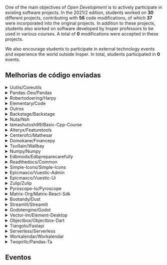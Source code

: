 One of the main objectives of *Open Development* is to actively participate in existing software projects. In the 2021/2 edition, students worked on **30** different projects, contributing with **56** code modifications, of which **37** were incorporated into the original projects. In addition to these projects, students also worked on software developed by Insper professors to be used in various courses. A total of <b>0</b> modifications were accepted in these projects.

We also encourage students to participate in external technology events and experience the world outside Insper. In total, students participated in <b>0</b> events.

<h2> Melhorias de código enviadas </h2>

<!--<details class="nota" open="">
    <summary> Servidor de desafios </summary>
    <ul style="list-style-type:none;">
    
    </ul>
</details>-->


<details class="note">
<summary> Uutils/Coreutils</summary>

<h4> Pull Requests</h4>
<ul style="list-style-type:none;">


<li><a href=https://github.com/uutils/coreutils/pull/2693> <span style="width: 60px; display: inline-block;"><img style="margin: 0; border: 0;" alt="GitHub issue/pull request detail" src=https://img.shields.io/github/pulls/detail/state/uutils/coreutils/2693?label=%20></span> - https://github.com/uutils/coreutils/pull/2693</a></li>  



<li><a href=https://github.com/uutils/coreutils/pull/2703> <span style="width: 60px; display: inline-block;"><img style="margin: 0; border: 0;" alt="GitHub issue/pull request detail" src=https://img.shields.io/github/pulls/detail/state/uutils/coreutils/2703?label=%20></span> - https://github.com/uutils/coreutils/pull/2703</a></li>  



<li><a href=https://github.com/uutils/coreutils/pull/2704> <span style="width: 60px; display: inline-block;"><img style="margin: 0; border: 0;" alt="GitHub issue/pull request detail" src=https://img.shields.io/github/pulls/detail/state/uutils/coreutils/2704?label=%20></span> - https://github.com/uutils/coreutils/pull/2704</a></li>  



<li><a href=https://github.com/uutils/coreutils/pull/2726> <span style="width: 60px; display: inline-block;"><img style="margin: 0; border: 0;" alt="GitHub issue/pull request detail" src=https://img.shields.io/github/pulls/detail/state/uutils/coreutils/2726?label=%20></span> - https://github.com/uutils/coreutils/pull/2726</a></li>  



<li><a href=https://github.com/uutils/coreutils/pull/2727> <span style="width: 60px; display: inline-block;"><img style="margin: 0; border: 0;" alt="GitHub issue/pull request detail" src=https://img.shields.io/github/pulls/detail/state/uutils/coreutils/2727?label=%20></span> - https://github.com/uutils/coreutils/pull/2727</a></li>  



<li><a href=https://github.com/uutils/coreutils/pull/2728> <span style="width: 60px; display: inline-block;"><img style="margin: 0; border: 0;" alt="GitHub issue/pull request detail" src=https://img.shields.io/github/pulls/detail/state/uutils/coreutils/2728?label=%20></span> - https://github.com/uutils/coreutils/pull/2728</a></li>  



<li><a href=https://github.com/uutils/coreutils/pull/2731> <span style="width: 60px; display: inline-block;"><img style="margin: 0; border: 0;" alt="GitHub issue/pull request detail" src=https://img.shields.io/github/pulls/detail/state/uutils/coreutils/2731?label=%20></span> - https://github.com/uutils/coreutils/pull/2731</a></li>  



<li><a href=https://github.com/uutils/coreutils/pull/2735> <span style="width: 60px; display: inline-block;"><img style="margin: 0; border: 0;" alt="GitHub issue/pull request detail" src=https://img.shields.io/github/pulls/detail/state/uutils/coreutils/2735?label=%20></span> - https://github.com/uutils/coreutils/pull/2735</a></li>  



<li><a href=https://github.com/uutils/coreutils/pull/2742> <span style="width: 60px; display: inline-block;"><img style="margin: 0; border: 0;" alt="GitHub issue/pull request detail" src=https://img.shields.io/github/pulls/detail/state/uutils/coreutils/2742?label=%20></span> - https://github.com/uutils/coreutils/pull/2742</a></li>  



<li><a href=https://github.com/uutils/coreutils/pull/2743> <span style="width: 60px; display: inline-block;"><img style="margin: 0; border: 0;" alt="GitHub issue/pull request detail" src=https://img.shields.io/github/pulls/detail/state/uutils/coreutils/2743?label=%20></span> - https://github.com/uutils/coreutils/pull/2743</a></li>  



<li><a href=https://github.com/uutils/coreutils/pull/2745> <span style="width: 60px; display: inline-block;"><img style="margin: 0; border: 0;" alt="GitHub issue/pull request detail" src=https://img.shields.io/github/pulls/detail/state/uutils/coreutils/2745?label=%20></span> - https://github.com/uutils/coreutils/pull/2745</a></li>  



<li><a href=https://github.com/uutils/coreutils/pull/2749> <span style="width: 60px; display: inline-block;"><img style="margin: 0; border: 0;" alt="GitHub issue/pull request detail" src=https://img.shields.io/github/pulls/detail/state/uutils/coreutils/2749?label=%20></span> - https://github.com/uutils/coreutils/pull/2749</a></li>  


</ul>

</details>

<details class="note">
<summary> Pandas-Dev/Pandas</summary>

<h4> Pull Requests</h4>
<ul style="list-style-type:none;">


<li><a href=https://github.com/pandas-dev/pandas/pull/44806> <span style="width: 60px; display: inline-block;"><img style="margin: 0; border: 0;" alt="GitHub issue/pull request detail" src=https://img.shields.io/github/pulls/detail/state/pandas-dev/pandas/44806?label=%20></span> - https://github.com/pandas-dev/pandas/pull/44806</a></li>  



<li><a href=https://github.com/pandas-dev/pandas/pull/44033> <span style="width: 60px; display: inline-block;"><img style="margin: 0; border: 0;" alt="GitHub issue/pull request detail" src=https://img.shields.io/github/pulls/detail/state/pandas-dev/pandas/44033?label=%20></span> - https://github.com/pandas-dev/pandas/pull/44033</a></li>  



<li><a href=https://github.com/pandas-dev/pandas/pull/44927> <span style="width: 60px; display: inline-block;"><img style="margin: 0; border: 0;" alt="GitHub issue/pull request detail" src=https://img.shields.io/github/pulls/detail/state/pandas-dev/pandas/44927?label=%20></span> - https://github.com/pandas-dev/pandas/pull/44927</a></li>  



<li><a href=https://github.com/pandas-dev/pandas/pull/43791> <span style="width: 60px; display: inline-block;"><img style="margin: 0; border: 0;" alt="GitHub issue/pull request detail" src=https://img.shields.io/github/pulls/detail/state/pandas-dev/pandas/43791?label=%20></span> - https://github.com/pandas-dev/pandas/pull/43791</a></li>  



<li><a href=https://github.com/pandas-dev/pandas/pull/44200> <span style="width: 60px; display: inline-block;"><img style="margin: 0; border: 0;" alt="GitHub issue/pull request detail" src=https://img.shields.io/github/pulls/detail/state/pandas-dev/pandas/44200?label=%20></span> - https://github.com/pandas-dev/pandas/pull/44200</a></li>  


</ul>

</details>

<details class="note">
<summary> Robertodoering/Harpy</summary>

<h4> Pull Requests</h4>
<ul style="list-style-type:none;">


<li><a href=https://github.com/robertodoering/harpy/pull/471> <span style="width: 60px; display: inline-block;"><img style="margin: 0; border: 0;" alt="GitHub issue/pull request detail" src=https://img.shields.io/github/pulls/detail/state/robertodoering/harpy/471?label=%20></span> - https://github.com/robertodoering/harpy/pull/471</a></li>  



<li><a href=https://github.com/robertodoering/harpy/pull/473> <span style="width: 60px; display: inline-block;"><img style="margin: 0; border: 0;" alt="GitHub issue/pull request detail" src=https://img.shields.io/github/pulls/detail/state/robertodoering/harpy/473?label=%20></span> - https://github.com/robertodoering/harpy/pull/473</a></li>  



<li><a href=https://github.com/robertodoering/harpy/pull/474> <span style="width: 60px; display: inline-block;"><img style="margin: 0; border: 0;" alt="GitHub issue/pull request detail" src=https://img.shields.io/github/pulls/detail/state/robertodoering/harpy/474?label=%20></span> - https://github.com/robertodoering/harpy/pull/474</a></li>  



<li><a href=https://github.com/robertodoering/harpy/pull/483> <span style="width: 60px; display: inline-block;"><img style="margin: 0; border: 0;" alt="GitHub issue/pull request detail" src=https://img.shields.io/github/pulls/detail/state/robertodoering/harpy/483?label=%20></span> - https://github.com/robertodoering/harpy/pull/483</a></li>  


</ul>

</details>

<details class="note">
<summary> Elementary/Code</summary>

<h4> Issues</h4>
<ul style="list-style-type:none;">


<li><a href=https://github.com/elementary/code/issues/1096> <span style="width: 60px; display: inline-block;"><img style="margin: 0; border: 0;" alt="GitHub issue/pull request detail" src=https://img.shields.io/github/issues/detail/state/elementary/code/1096?label=%20></span> - https://github.com/elementary/code/issues/1096</a></li>  


</ul>

<h4> Pull Requests</h4>
<ul style="list-style-type:none;">


<li><a href=https://github.com/elementary/code/pull/1097> <span style="width: 60px; display: inline-block;"><img style="margin: 0; border: 0;" alt="GitHub issue/pull request detail" src=https://img.shields.io/github/pulls/detail/state/elementary/code/1097?label=%20></span> - https://github.com/elementary/code/pull/1097</a></li>  



<li><a href=https://github.com/elementary/code/pull/1100> <span style="width: 60px; display: inline-block;"><img style="margin: 0; border: 0;" alt="GitHub issue/pull request detail" src=https://img.shields.io/github/pulls/detail/state/elementary/code/1100?label=%20></span> - https://github.com/elementary/code/pull/1100</a></li>  



<li><a href=https://github.com/elementary/code/pull/1101> <span style="width: 60px; display: inline-block;"><img style="margin: 0; border: 0;" alt="GitHub issue/pull request detail" src=https://img.shields.io/github/pulls/detail/state/elementary/code/1101?label=%20></span> - https://github.com/elementary/code/pull/1101</a></li>  


</ul>

</details>

<details class="note">
<summary> Outros</summary>

<h4> Pull Requests</h4>
<ul style="list-style-type:none;">


<li><a href=https://github.com/readthedocs/readthedocs.org/pull/8591> https://github.com/readthedocs/readthedocs.org/pull/8591 </a></li>



<li><a href=https://github.com/plotly/plotly.py/pull/3508> https://github.com/plotly/plotly.py/pull/3508 </a></li>


</ul>

</details>

<details class="note">
<summary> Backstage/Backstage</summary>

<h4> Pull Requests</h4>
<ul style="list-style-type:none;">


<li><a href=https://github.com/backstage/backstage/pull/7594> <span style="width: 60px; display: inline-block;"><img style="margin: 0; border: 0;" alt="GitHub issue/pull request detail" src=https://img.shields.io/github/pulls/detail/state/backstage/backstage/7594?label=%20></span> - https://github.com/backstage/backstage/pull/7594</a></li>  



<li><a href=https://github.com/backstage/backstage/pull/8156> <span style="width: 60px; display: inline-block;"><img style="margin: 0; border: 0;" alt="GitHub issue/pull request detail" src=https://img.shields.io/github/pulls/detail/state/backstage/backstage/8156?label=%20></span> - https://github.com/backstage/backstage/pull/8156</a></li>  


</ul>

</details>

<details class="note">
<summary> Nuta/Nsh</summary>

<h4> Pull Requests</h4>
<ul style="list-style-type:none;">


<li><a href=https://github.com/nuta/nsh/pull/32> <span style="width: 60px; display: inline-block;"><img style="margin: 0; border: 0;" alt="GitHub issue/pull request detail" src=https://img.shields.io/github/pulls/detail/state/nuta/nsh/32?label=%20></span> - https://github.com/nuta/nsh/pull/32</a></li>  



<li><a href=https://github.com/nuta/nsh/pull/37> <span style="width: 60px; display: inline-block;"><img style="margin: 0; border: 0;" alt="GitHub issue/pull request detail" src=https://img.shields.io/github/pulls/detail/state/nuta/nsh/37?label=%20></span> - https://github.com/nuta/nsh/pull/37</a></li>  


</ul>

</details>

<details class="note">
<summary> Iamashutosh99/Basic-Cpp-Course</summary>

<h4> Pull Requests</h4>
<ul style="list-style-type:none;">


<li><a href=https://github.com/iamashutosh99/basic-cpp-course/pull/23> <span style="width: 60px; display: inline-block;"><img style="margin: 0; border: 0;" alt="GitHub issue/pull request detail" src=https://img.shields.io/github/pulls/detail/state/iamashutosh99/basic-cpp-course/23?label=%20></span> - https://github.com/iamashutosh99/basic-cpp-course/pull/23</a></li>  



<li><a href=https://github.com/iamashutosh99/basic-cpp-course/pull/22> <span style="width: 60px; display: inline-block;"><img style="margin: 0; border: 0;" alt="GitHub issue/pull request detail" src=https://img.shields.io/github/pulls/detail/state/iamashutosh99/basic-cpp-course/22?label=%20></span> - https://github.com/iamashutosh99/basic-cpp-course/pull/22</a></li>  


</ul>

</details>

<details class="note">
<summary> Alteryx/Featuretools</summary>

<h4> Pull Requests</h4>
<ul style="list-style-type:none;">


<li><a href=https://github.com/alteryx/featuretools/pull/1725> <span style="width: 60px; display: inline-block;"><img style="margin: 0; border: 0;" alt="GitHub issue/pull request detail" src=https://img.shields.io/github/pulls/detail/state/alteryx/featuretools/1725?label=%20></span> - https://github.com/alteryx/featuretools/pull/1725</a></li>  



<li><a href=https://github.com/alteryx/featuretools/pull/1733> <span style="width: 60px; display: inline-block;"><img style="margin: 0; border: 0;" alt="GitHub issue/pull request detail" src=https://img.shields.io/github/pulls/detail/state/alteryx/featuretools/1733?label=%20></span> - https://github.com/alteryx/featuretools/pull/1733</a></li>  


</ul>

</details>

<details class="note">
<summary> Centerofci/Mathesar</summary>

<h4> Pull Requests</h4>
<ul style="list-style-type:none;">


<li><a href=https://github.com/centerofci/mathesar/pull/799> <span style="width: 60px; display: inline-block;"><img style="margin: 0; border: 0;" alt="GitHub issue/pull request detail" src=https://img.shields.io/github/pulls/detail/state/centerofci/mathesar/799?label=%20></span> - https://github.com/centerofci/mathesar/pull/799</a></li>  



<li><a href=https://github.com/centerofci/mathesar/pull/812> <span style="width: 60px; display: inline-block;"><img style="margin: 0; border: 0;" alt="GitHub issue/pull request detail" src=https://img.shields.io/github/pulls/detail/state/centerofci/mathesar/812?label=%20></span> - https://github.com/centerofci/mathesar/pull/812</a></li>  


</ul>

</details>

<details class="note">
<summary> Domokane/Financepy</summary>

<h4> Pull Requests</h4>
<ul style="list-style-type:none;">


<li><a href=https://github.com/domokane/FinancePy/pull/121> <span style="width: 60px; display: inline-block;"><img style="margin: 0; border: 0;" alt="GitHub issue/pull request detail" src=https://img.shields.io/github/pulls/detail/state/domokane/FinancePy/121?label=%20></span> - https://github.com/domokane/FinancePy/pull/121</a></li>  



<li><a href=https://github.com/domokane/FinancePy/pull/119> <span style="width: 60px; display: inline-block;"><img style="margin: 0; border: 0;" alt="GitHub issue/pull request detail" src=https://img.shields.io/github/pulls/detail/state/domokane/FinancePy/119?label=%20></span> - https://github.com/domokane/FinancePy/pull/119</a></li>  


</ul>

<h4> Issues</h4>
<ul style="list-style-type:none;">


<li><a href=https://github.com/domokane/FinancePy/issues/115> <span style="width: 60px; display: inline-block;"><img style="margin: 0; border: 0;" alt="GitHub issue/pull request detail" src=https://img.shields.io/github/issues/detail/state/domokane/FinancePy/115?label=%20></span> - https://github.com/domokane/FinancePy/issues/115</a></li>  


</ul>

</details>

<details class="note">
<summary> Tsvillain/Wallbay</summary>

<h4> Pull Requests</h4>
<ul style="list-style-type:none;">


<li><a href=https://github.com/tsvillain/Wallbay/pull/8> <span style="width: 60px; display: inline-block;"><img style="margin: 0; border: 0;" alt="GitHub issue/pull request detail" src=https://img.shields.io/github/pulls/detail/state/tsvillain/Wallbay/8?label=%20></span> - https://github.com/tsvillain/Wallbay/pull/8</a></li>  



<li><a href=https://github.com/tsvillain/Wallbay/pull/10> <span style="width: 60px; display: inline-block;"><img style="margin: 0; border: 0;" alt="GitHub issue/pull request detail" src=https://img.shields.io/github/pulls/detail/state/tsvillain/Wallbay/10?label=%20></span> - https://github.com/tsvillain/Wallbay/pull/10</a></li>  


</ul>

<h4> Issues</h4>
<ul style="list-style-type:none;">


<li><a href=https://github.com/tsvillain/Wallbay/issues/7> <span style="width: 60px; display: inline-block;"><img style="margin: 0; border: 0;" alt="GitHub issue/pull request detail" src=https://img.shields.io/github/issues/detail/state/tsvillain/Wallbay/7?label=%20></span> - https://github.com/tsvillain/Wallbay/issues/7</a></li>  



<li><a href=https://github.com/tsvillain/Wallbay/issues/9> <span style="width: 60px; display: inline-block;"><img style="margin: 0; border: 0;" alt="GitHub issue/pull request detail" src=https://img.shields.io/github/issues/detail/state/tsvillain/Wallbay/9?label=%20></span> - https://github.com/tsvillain/Wallbay/issues/9</a></li>  


</ul>

</details>

<details class="note">
<summary> Numpy/Numpy</summary>

<h4> Pull Requests</h4>
<ul style="list-style-type:none;">


<li><a href=https://github.com/numpy/numpy/pull/20389> <span style="width: 60px; display: inline-block;"><img style="margin: 0; border: 0;" alt="GitHub issue/pull request detail" src=https://img.shields.io/github/pulls/detail/state/numpy/numpy/20389?label=%20></span> - https://github.com/numpy/numpy/pull/20389</a></li>  


</ul>

</details>

<details class="note">
<summary> Edbmods/Edbpreparecarefully</summary>

<h4> Pull Requests</h4>
<ul style="list-style-type:none;">


<li><a href=https://github.com/edbmods/EdBPrepareCarefully/pull/318> <span style="width: 60px; display: inline-block;"><img style="margin: 0; border: 0;" alt="GitHub issue/pull request detail" src=https://img.shields.io/github/pulls/detail/state/edbmods/EdBPrepareCarefully/318?label=%20></span> - https://github.com/edbmods/EdBPrepareCarefully/pull/318</a></li>  


</ul>

</details>

<details class="note">
<summary> Readthedocs/Common</summary>

<h4> Pull Requests</h4>
<ul style="list-style-type:none;">


<li><a href=https://github.com/readthedocs/common/pull/98> <span style="width: 60px; display: inline-block;"><img style="margin: 0; border: 0;" alt="GitHub issue/pull request detail" src=https://img.shields.io/github/pulls/detail/state/readthedocs/common/98?label=%20></span> - https://github.com/readthedocs/common/pull/98</a></li>  


</ul>

</details>

<details class="note">
<summary> Simple-Icons/Simple-Icons</summary>

<h4> Pull Requests</h4>
<ul style="list-style-type:none;">


<li><a href=https://github.com/simple-icons/simple-icons/pull/6825> <span style="width: 60px; display: inline-block;"><img style="margin: 0; border: 0;" alt="GitHub issue/pull request detail" src=https://img.shields.io/github/pulls/detail/state/simple-icons/simple-icons/6825?label=%20></span> - https://github.com/simple-icons/simple-icons/pull/6825</a></li>  


</ul>

</details>

<details class="note">
<summary> Epicmaxco/Vuestic-Admin</summary>

<h4> Pull Requests</h4>
<ul style="list-style-type:none;">


<li><a href=https://github.com/epicmaxco/vuestic-admin/pull/845> <span style="width: 60px; display: inline-block;"><img style="margin: 0; border: 0;" alt="GitHub issue/pull request detail" src=https://img.shields.io/github/pulls/detail/state/epicmaxco/vuestic-admin/845?label=%20></span> - https://github.com/epicmaxco/vuestic-admin/pull/845</a></li>  


</ul>

</details>

<details class="note">
<summary> Epicmaxco/Vuestic-Ui</summary>

<h4> Pull Requests</h4>
<ul style="list-style-type:none;">


<li><a href=https://github.com/epicmaxco/vuestic-ui/pull/1232> <span style="width: 60px; display: inline-block;"><img style="margin: 0; border: 0;" alt="GitHub issue/pull request detail" src=https://img.shields.io/github/pulls/detail/state/epicmaxco/vuestic-ui/1232?label=%20></span> - https://github.com/epicmaxco/vuestic-ui/pull/1232</a></li>  


</ul>

</details>

<details class="note">
<summary> Zulip/Zulip</summary>

<h4> Pull Requests</h4>
<ul style="list-style-type:none;">


<li><a href=https://github.com/zulip/zulip/pull/19969> <span style="width: 60px; display: inline-block;"><img style="margin: 0; border: 0;" alt="GitHub issue/pull request detail" src=https://img.shields.io/github/pulls/detail/state/zulip/zulip/19969?label=%20></span> - https://github.com/zulip/zulip/pull/19969</a></li>  


</ul>

</details>

<details class="note">
<summary> Pyroscope-Io/Pyroscope</summary>

<h4> Pull Requests</h4>
<ul style="list-style-type:none;">


<li><a href=https://github.com/pyroscope-io/pyroscope/pull/492> <span style="width: 60px; display: inline-block;"><img style="margin: 0; border: 0;" alt="GitHub issue/pull request detail" src=https://img.shields.io/github/pulls/detail/state/pyroscope-io/pyroscope/492?label=%20></span> - https://github.com/pyroscope-io/pyroscope/pull/492</a></li>  


</ul>

</details>

<details class="note">
<summary> Matrix-Org/Matrix-React-Sdk</summary>

<h4> Pull Requests</h4>
<ul style="list-style-type:none;">


<li><a href=https://github.com/matrix-org/matrix-react-sdk/pull/6918> <span style="width: 60px; display: inline-block;"><img style="margin: 0; border: 0;" alt="GitHub issue/pull request detail" src=https://img.shields.io/github/pulls/detail/state/matrix-org/matrix-react-sdk/6918?label=%20></span> - https://github.com/matrix-org/matrix-react-sdk/pull/6918</a></li>  


</ul>

</details>

<details class="note">
<summary> Bootandy/Dust</summary>

<h4> Pull Requests</h4>
<ul style="list-style-type:none;">


<li><a href=https://github.com/bootandy/dust/pull/198> <span style="width: 60px; display: inline-block;"><img style="margin: 0; border: 0;" alt="GitHub issue/pull request detail" src=https://img.shields.io/github/pulls/detail/state/bootandy/dust/198?label=%20></span> - https://github.com/bootandy/dust/pull/198</a></li>  


</ul>

</details>

<details class="note">
<summary> Streamlit/Streamlit</summary>

<h4> Pull Requests</h4>
<ul style="list-style-type:none;">


<li><a href=https://github.com/streamlit/streamlit/pull/4051> <span style="width: 60px; display: inline-block;"><img style="margin: 0; border: 0;" alt="GitHub issue/pull request detail" src=https://img.shields.io/github/pulls/detail/state/streamlit/streamlit/4051?label=%20></span> - https://github.com/streamlit/streamlit/pull/4051</a></li>  


</ul>

</details>

<details class="note">
<summary> Godotengine/Godot</summary>

<h4> Pull Requests</h4>
<ul style="list-style-type:none;">


<li><a href=https://github.com/godotengine/godot/pull/55801> <span style="width: 60px; display: inline-block;"><img style="margin: 0; border: 0;" alt="GitHub issue/pull request detail" src=https://img.shields.io/github/pulls/detail/state/godotengine/godot/55801?label=%20></span> - https://github.com/godotengine/godot/pull/55801</a></li>  


</ul>

</details>

<details class="note">
<summary> Vector-Im/Element-Desktop</summary>

<h4> Pull Requests</h4>
<ul style="list-style-type:none;">


<li><a href=https://github.com/vector-im/element-desktop/pull/274> <span style="width: 60px; display: inline-block;"><img style="margin: 0; border: 0;" alt="GitHub issue/pull request detail" src=https://img.shields.io/github/pulls/detail/state/vector-im/element-desktop/274?label=%20></span> - https://github.com/vector-im/element-desktop/pull/274</a></li>  


</ul>

</details>

<details class="note">
<summary> Objectbox/Objectbox-Dart</summary>

<h4> Pull Requests</h4>
<ul style="list-style-type:none;">


<li><a href=https://github.com/objectbox/objectbox-dart/pull/327> <span style="width: 60px; display: inline-block;"><img style="margin: 0; border: 0;" alt="GitHub issue/pull request detail" src=https://img.shields.io/github/pulls/detail/state/objectbox/objectbox-dart/327?label=%20></span> - https://github.com/objectbox/objectbox-dart/pull/327</a></li>  


</ul>

</details>

<details class="note">
<summary> Tiangolo/Fastapi</summary>

<h4> Pull Requests</h4>
<ul style="list-style-type:none;">


<li><a href=https://github.com/tiangolo/fastapi/pull/4042> <span style="width: 60px; display: inline-block;"><img style="margin: 0; border: 0;" alt="GitHub issue/pull request detail" src=https://img.shields.io/github/pulls/detail/state/tiangolo/fastapi/4042?label=%20></span> - https://github.com/tiangolo/fastapi/pull/4042</a></li>  


</ul>

</details>

<details class="note">
<summary> Serverless/Serverless</summary>

<h4> Pull Requests</h4>
<ul style="list-style-type:none;">


<li><a href=https://github.com/serverless/serverless/pull/10119> <span style="width: 60px; display: inline-block;"><img style="margin: 0; border: 0;" alt="GitHub issue/pull request detail" src=https://img.shields.io/github/pulls/detail/state/serverless/serverless/10119?label=%20></span> - https://github.com/serverless/serverless/pull/10119</a></li>  


</ul>

</details>

<details class="note">
<summary> Workalendar/Workalendar</summary>

<h4> Issues</h4>
<ul style="list-style-type:none;">


<li><a href=https://github.com/workalendar/workalendar/issues/689> <span style="width: 60px; display: inline-block;"><img style="margin: 0; border: 0;" alt="GitHub issue/pull request detail" src=https://img.shields.io/github/issues/detail/state/workalendar/workalendar/689?label=%20></span> - https://github.com/workalendar/workalendar/issues/689</a></li>  


</ul>

</details>

<details class="note">
<summary> Twopirllc/Pandas-Ta</summary>

<h4> Issues</h4>
<ul style="list-style-type:none;">


<li><a href=https://github.com/twopirllc/pandas-ta/issues/423> <span style="width: 60px; display: inline-block;"><img style="margin: 0; border: 0;" alt="GitHub issue/pull request detail" src=https://img.shields.io/github/issues/detail/state/twopirllc/pandas-ta/423?label=%20></span> - https://github.com/twopirllc/pandas-ta/issues/423</a></li>  


</ul>

</details>


<h2> Eventos </h2>

<div class="event-grid">
    
</div>
